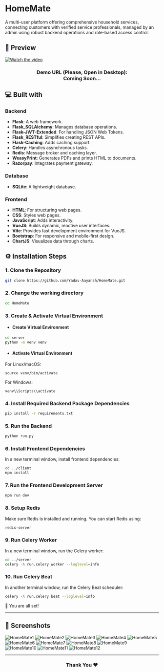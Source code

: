 # HomeMate
A multi-user platform offering comprehensive household services, connecting customers with verified service professionals, managed by an admin using robust backend operations and role-based access control.

## 🚀 Preview
[![Watch the video](https://github.com/Yadav-Aayansh/Assets/blob/main/HomeMate13.png)](https://youtu.be/uhcoqsnWUHc?si=kB4CqK7C0WLHVuGh)

<h3 align="center">
  Demo URL (Please, Open in Desktop):
  <br>
  Coming Soon...
</h3>

## 💻 Built with

### Backend
- **Flask**: A web framework.
- **Flask_SQLAlchemy**: Manages database operations.
- **Flask-JWT-Extended**: For handling JSON Web Tokens.
- **Flask_RESTful**: Simplifies creating REST APIs.
- **Flask-Caching**: Adds caching support.
- **Celery**: Handles asynchronous tasks.
- **Redis**: Message broker and caching layer.
- **WeasyPrint**: Generates PDFs and prints HTML to documents.
- **Razorpay**: Integrates payment gateway.

### Database
- **SQLite**: A lightweight database.

### Frontend
- **HTML**: For structuring web pages.
- **CSS**: Styles web pages.
- **JavaScript**: Adds interactivity.
- **VueJS**: Builds dynamic, reactive user interfaces.
- **Vite**: Provides fast development environment for VueJS.
- **Bootstrap**: For responsive and mobile-first design.
- **ChartJS**: Visualizes data through charts.

## ⚙️ Installation Steps

### 1. Clone the Repository
```bash
git clone https://github.com/Yadav-Aayansh/HomeMate.git
```

### 2. Change the working directory
```bash
cd HomeMate
```

### 3. Create & Activate Virtual Environment
- #### Create Virtual Environment
  
```bash
cd server
python -m venv venv
```

- #### Activate Virtual Environment
For Linux/macOS:
```
source venv/bin/activate
```
For Windows:
```
venv\\Scripts\\activate
```

### 4. Install Required Backend Package Dependencies
```bash
pip install -r requirements.txt
```

### 5. Run the Backend
```bash
python run.py
```

### 6. Install Frontend Dependencies
In a new terminal window, install frontend dependencies:
```bash
cd ../client
npm install
```

### 7. Run the Frontend Development Server
```bash
npm run dev
```

### 8. Setup Redis
Make sure Redis is installed and running. You can start Redis using:
```bash
redis-server
```

### 9. Run Celery Worker
In a new terminal window, run the Celery worker:
```bash
cd ../server
celery -A run.celery worker --loglevel=info
```

### 10. Run Celery Beat
In another terminal window, run the Celery Beat scheduler:
```bash
celery -A run.celery beat --loglevel=info
```

🌟 You are all set!
<hr>

## 📸 Screenshots
![HomeMate1](https://github.com/Yadav-Aayansh/Assets/blob/main/HomeMate1.png)
![HomeMate2](https://github.com/Yadav-Aayansh/Assets/blob/main/HomeMate2.png)
![HomeMate3](https://github.com/Yadav-Aayansh/Assets/blob/main/HomeMate3.png)
![HomeMate4](https://github.com/Yadav-Aayansh/Assets/blob/main/HomeMate4.png)
![HomeMate5](https://github.com/Yadav-Aayansh/Assets/blob/main/HomeMate5.png)
![HomeMate6](https://github.com/Yadav-Aayansh/Assets/blob/main/HomeMate6.png)
![HomeMate7](https://github.com/Yadav-Aayansh/Assets/blob/main/HomeMate7.png)
![HomeMate8](https://github.com/Yadav-Aayansh/Assets/blob/main/HomeMate8.png)
![HomeMate9](https://github.com/Yadav-Aayansh/Assets/blob/main/HomeMate9.png)
![HomeMate10](https://github.com/Yadav-Aayansh/Assets/blob/main/HomeMate10.png)
![HomeMate11](https://github.com/Yadav-Aayansh/Assets/blob/main/HomeMate11.png)
![HomeMate12](https://github.com/Yadav-Aayansh/Assets/blob/main/HomeMate12.png)

<hr>
<h3 align="center">
Thank You ❤️
</h3>
